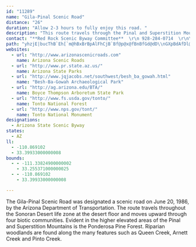 ```yaml
---
id: "11289"
name: "Gila-Pinal Scenic Road"
distance: "26"
duration: "Allow 2-3 hours to fully enjoy this road. "
description: "This route travels through the Pinal and Superstition Mountains, the Ponderosa Pine Forest, Pickett Post Mountain and Apache Leap."
contact: "**Red Rock Scenic Byway Committee**  \r\n 928-284-0714  \r\n\r\n"
path: "yhzjE|bucThB`Eh[`m@hBxBrBpAlFhCjB`Bf@p@x@fBnBfGd@dD\\nGXpBdAfDl@fAdBxBfBvAhBfA~A|AlE`GtO~TrBjEnGvOfEjIp@nDd@fPEj@i@nBsAdDe@xCCtBH|AZfBf@~AxAfCbCnB~AhAbCnCx@~AdFtOvAtDdLzW|BfEnB~ClBxDnBbFfGfKhApCt@fDlA`KbBbJb@|DFfCGnQXlF~CvPtAtM`AdFh@nAdBpCxBlBlAj@bBj@nARlGl@|@X~Ax@x@r@r@|@l@z@`A~Bb@xBT`CExCStBe@hBy@hBiCxDgAvBo@bCUdDD`BTrBpBxJTpBx@jMDhCOnBa@|BaApC_BxB_JvI{AtBs@fC_@~CY`Fq@zI?|A@fAh@rGDfNRfBh@lBdAxB|DrFn@n@xA~@vGvB`CrAnB`BjKzL~A|ArC`BvHjCbAb@bCbBr@l@~AjCfCzFzQng@hElJrArBdJ`KrHnJ`DdDbBxAbC~AjBfB`AdAbAdBj@fBb@jDh@vMh@hRzBvYH~CE`Co@jIDnDJdAn@rBzE|JhA~Db@tEd@jCj@xBpCfHrBlD~@dApFdEnDvEhA|BzEtMhDfGrBbFt@rAbB|AvCpA~BX~Mz@~B^`YhHbC~@fEpDbBjAtBz@lBXzNl@|Bj@fBd@jAj@nChCb@v@r@`Cb@lDN|VZdId@hEfCtO|ApFhC|KfE|VNxAJ~BC~Ay@tJPjCd@rBr@tBd@p@hAlA|A~Bn@lAn@fD@jAOxBqA`JEnEP~BpAlIj@nCxBpEbB|HrCpFxC`JXlAN~AJ`DLjA|BfLd@xAvHl]TjBRhDBfKJ|@|@~CnA`Ch@l@dAj@fC~@xCr@hBFlAGrA_@hBy@zLuL~B_A|@MnBKrALxBp@r@^~@x@bBlCdAhEHjBMfEB~A`@dCz@lCvIbUvCnInApChChHlApDrBjHrAvHnAhKjBxXB~At@`NrB|XrK|_BJlDEzHSzEcBzNk@|GI|FJxE\\~Dd@lCxPpw@n@rEXxDCfG{@tQa@hd@?|E\\`Gh@xDv@rC`AnC|B`EpKrObBjDhAtCnA~ElCvOfA~D~BzG~E`KlA~C|@xCnAhGXrB^dFJhIKvDk@nGkA`GcFpScAxEi@dD[nDIpE?`CX~EvJ~cAXhF@|Co@rH_BnIyAfK}ApS[jByA`FkEbJu@pCYnBMjCF`DhAdJhBtJvArD|EfJtD|KrClHpBxHhCjQh@~B~@dCrAnChBbC`KfJlDpEdCpEjBlFnA~FbJhu@\\bHExDYxFmBbPSjEC|DFjDRfDt@fGx@jEr@hCp@jB~IjSbBpFfA`GZrCThDRxSVvHjBzNzAtJbAdNb@fKHzG?nOx@vvAd@xj@XzF^xDvHzc@d@dFRxF?tFYxEo@fFoAlF"
websites:
  - url: "http://www.arizonascenicroads.com"
    name: Arizona Scenic Roads
  - url: "http://www.pr.state.az.us/"
    name: Arizona State Parks
  - url: "http://www.jqjacobs.net/southwest/besh_ba_gowah.html"
    name: "Besh-Ba-Gowah Archaeological Park"
  - url: "http://ag.arizona.edu/BTA/"
    name: Boyce Thompson Arboretum State Park
  - url: "http://www.fs.usda.gov/tonto/"
    name: Tonto National Forest
  - url: "http://www.nps.gov/tont/"
    name: Tonto National Monument
designations:
  - Arizona State Scenic Byway
states:
  - AZ
ll:
  - -110.869102
  - 33.39933000000008
bounds:
  - - -111.33824900000002
    - 33.255371000000025
  - - -110.869102
    - 33.39933000000008

---
```


<p>The Gila-Pinal Scenic Road was designated a scenic road on June 20, 1986, by the Arizona Department of Transportation. The route travels throughout the Sonoran Desert life zone at the desert floor and moves upward through four biotic communities. Evident in the higher elevated areas of the Pinal and Superstition Mountains is the Ponderosa Pine Forest. Riparian woodlands are found along the many features such as Queen Creek, Arnett Creek and Pinto Creek.</p>
